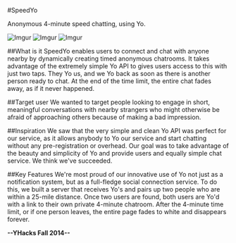 #SpeedYo

Anonymous 4-minute speed chatting, using Yo.

![Imgur](http://i.imgur.com/gomOxjm.png) ![Imgur](http://i.imgur.com/PsxAW7y.png) ![Imgur](http://i.imgur.com/Ww7kNRa.png)


##What is it
SpeedYo enables users to connect and chat with anyone nearby by dynamically creating timed anonymous chatrooms. It takes advantage of the extremely simple Yo API to gives users access to this with just two taps. They Yo us, and we Yo back as soon as there is another person ready to chat. At the end of the time limit, the entire chat fades away, as if it never happened.

##Target user
We wanted to target people looking to engage in short, meaningful conversations with nearby strangers who might otherwise be afraid of approaching others because of making a bad impression.

##Inspiration
We saw that the very simple and clean Yo API was perfect for our service, as it allows anybody to Yo our service and start chatting without any pre-registration or overhead. Our goal was to take advantage of the beauty and simplicity of Yo and provide users and equally simple chat service. We think we've succeeded.

##Key Features
We're most proud of our innovative use of Yo not just as a notification system, but as a full-fledge social connection service. To do this, we built a server that receives Yo's and pairs up two people who are within a 25-mile distance. Once two users are found, both users are Yo'd with a link to their own private 4-minute chatroom. After the 4-minute time limit, or if one person leaves, the entire page fades to white and disappears forever.


**--YHacks Fall 2014--**
